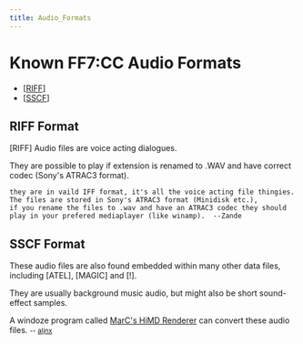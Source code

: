 ```yaml
---
title: Audio_Formats
---
```


# Known FF7:CC Audio Formats

-   [\[RIFF](Audio_Formats.md#RIFF_Format)\]
-   [\[SSCF](Audio_Formats.md#SSCF_Format)\]

## RIFF Format

\[RIFF\] Audio files are voice acting dialogues.

They are possible to play if extension is renamed to .WAV and have correct codec (Sony's ATRAC3 format).

    they are in vaild IFF format, it's all the voice acting file thingies. The files are stored in Sony's ATRAC3 format (Minidisk etc.), 
    if you rename the files to .wav and have an ATRAC3 codec they should play in your prefered mediaplayer (like winamp).  --Zande

## SSCF Format

These audio files are also found embedded within many other data files, including \[ATEL\], \[MAGIC\] and \[!\].

They are usually background music audio, but might also be short sound-effect samples.

A windoze program called [MarC's HiMD Renderer](FF7:CC#Viewers_/_Extractors "wikilink") can convert these audio files. <small>-- [aljnx](http://forums.qhimm.com/index.php?action=profile;u=4675)</small>
